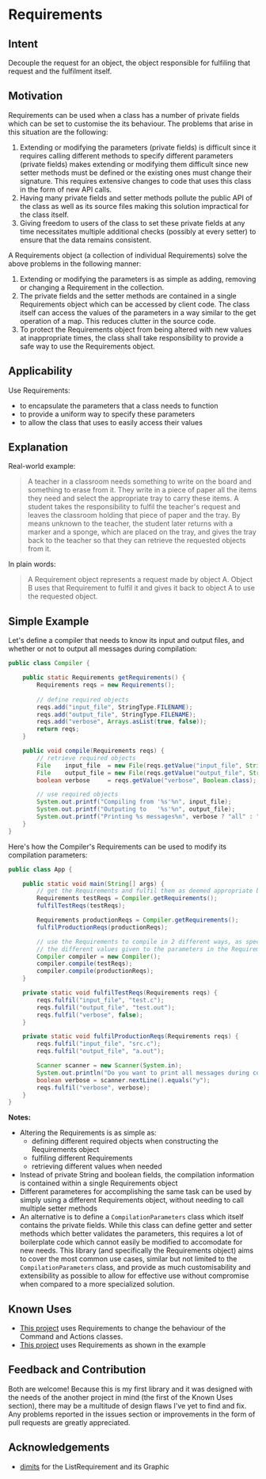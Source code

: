 # Requirements

## Intent
Decouple the request for an object, the object responsible for fulfiling that request and 
the fulfilment itself.

## Motivation
Requirements can be used when a class has a number of private fields which can be set to customise the its behaviour.
The problems that arise in this situation are the following:
1. Extending or modifying the parameters (private fields) is difficult since it requires calling different methods to specify different parameters (private fields) makes extending or modifying them difficult since new setter methods must be defined or the existing ones must change their signature. This requires extensive changes to code that uses this class in the form of new API calls.
2. Having many private fields and setter methods pollute the public API of the class as well as its source files making this solution impractical for the class itself. 
3. Giving freedom to users of the class to set these private fields at any time necessitates multiple additional checks (possibly at every setter) to ensure that the data remains consistent.

A Requirements object (a collection of individual Requirements) solve the above problems in the following manner:
1. Extending or modifying the parameters is as simple as adding, removing or changing a Requirement in the collection. 
2. The private fields and the setter methods are contained in a single Requirements object which can be accessed by client code. The class itself can access the values of the parameters in a way similar to the get operation of a map. This reduces clutter in the source code.
3. To protect the Requirements object from being altered with new values at inappropriate times, the class shall take responsibility to provide a safe way to use the Requirements object.

## Applicability

Use Requirements:
* to encapsulate the parameters that a class needs to function
* to provide a uniform way to specify these parameters
* to allow the class that uses to easily access their values

## Explanation

Real-world example:

> A teacher in a classroom needs something to write on the board and something to erase 
> from it. They write in a piece of paper all the items they need and select the 
> appropriate tray to carry these items. A student takes the responsibility to fulfil the 
> teacher's request and leaves the classroom holding that piece of paper and the tray. By 
> means unknown to the teacher, the student later returns with a marker and a sponge, 
> which are placed on the tray, and gives the tray back to the teacher so that they can 
> retrieve the requested objects from it.

In plain words:

> A Requirement object represents a request made by object A. Object B uses that 
> Requirement to fulfil it and gives it back to object A to use the requested object.

 ## Simple Example

Let's define a compiler that needs to know its input and output files, and whether or not 
to output all messages during compilation:

```java
public class Compiler {

	public static Requirements getRequirements() {
		Requirements reqs = new Requirements();
		
		// define required objects
		reqs.add("input_file", StringType.FILENAME);
		reqs.add("output_file", StringType.FILENAME);
		reqs.add("verbose", Arrays.asList(true, false));
		return reqs;
	}

	public void compile(Requirements reqs) {
		// retrieve required objects
		File    input_file  = new File(reqs.getValue("input_file", String.class));
		File    output_file = new File(reqs.getValue("output_file", String.class));
		boolean verbose     = reqs.getValue("verbose", Boolean.class);

		// use required objects
		System.out.printf("Compiling from '%s'%n", input_file);
		System.out.printf("Outputing to   '%s'%n", output_file);
		System.out.printf("Printing %s messages%n", verbose ? "all" : "some");
	}
}
```
Here's how the Compiler's Requirements can be used to modify its compilation parameters:

```java
public class App {

	public static void main(String[] args) {
		// get the Requirements and fulfil them as deemed appropriate by the App
		Requirements testReqs = Compiler.getRequirements();
		fulfilTestReqs(testReqs);

		Requirements productionReqs = Compiler.getRequirements();
		fulfilProductionReqs(productionReqs);

		// use the Requirements to compile in 2 different ways, as specified by
		// the different values given to the parameters in the Requirements
		Compiler compiler = new Compiler();
		compiler.compile(testReqs);
		compiler.compile(productionReqs);
	}

	private static void fulfilTestReqs(Requirements reqs) {
		reqs.fulfil("input_file", "test.c");
		reqs.fulfil("output_file", "test.out");
		reqs.fulfil("verbose", false);
	}

	private static void fulfilProductionReqs(Requirements reqs) {
		reqs.fulfil("input_file", "src.c");
		reqs.fulfil("output_file", "a.out");

		Scanner scanner = new Scanner(System.in);
		System.out.println("Do you want to print all messages during compilation? (y/n)");
		boolean verbose = scanner.nextLine().equals("y");
		reqs.fulfil("verbose", verbose);
	}
}
```
**Notes:**
* Altering the Requirements is as simple as:
  * defining different required objects when constructing the Requirements object
  * fulfiling different Requirements
  * retrieving different values when needed
* Instead of private String and boolean fields, the compilation information is contained 
within a single Requirements object
* Different parameteres for accomplishing the same task can be used by simply using a 
different Requirements object, without needing to call multiple setter methods
* An alternative is to define a `CompilationParameters` class which itself contains the 
private fields. While this class can define getter and setter methods which better 
validates the parameters, this requires a lot of boilerplate code which cannot easily be 
modified to accomodate for new needs. This library (and specifically the Requirements 
object) aims to cover the most common use cases, similar but not limited to the 
`CompilationParameters` class, and provide as much customisability and extensibility as 
possible to allow for effective use without compromise when compared to a more specialized 
solution.

## Known Uses

* [This project](https://github.com/AAAlex-123/Simple-CAD-Tool/) uses Requirements to 
change the behaviour of the Command and Actions classes.
* [This project](https://github.com/AAAlex-123/SML-compiler-runtime/) uses Requirements as 
shown in the example

## Feedback and Contribution

Both are welcome! Because this is my first library and it was designed with the needs of 
the another project in mind (the first of the Known Uses section), there may be a 
multitude of design flaws I've yet to find and fix. Any problems reported in the issues 
section or improvements in the form of pull requests are greatly appreciated.

## Acknowledgements

* [dimits](https://github.com/dimits-exe/) for the ListRequirement and its Graphic
